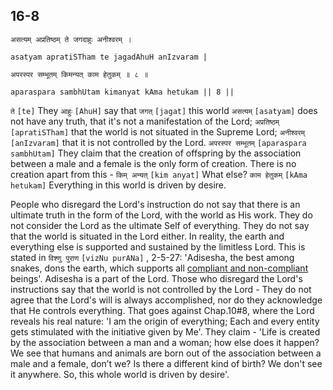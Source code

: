 ## 16-8


```shloka-sa
असत्यम् अप्रतिष्ठम् ते जगदाहुः अनीश्वरम् ।
```
```shloka-sa-hk
asatyam apratiSTham te jagadAhuH anIzvaram |
```
```shloka-sa
अपरस्पर सम्भूतम् किमन्यत् काम हेतुकम् ॥ ८ ॥
```
```shloka-sa-hk
aparaspara sambhUtam kimanyat kAma hetukam || 8 ||
```

`ते` `[te]` They `आहुः` `[AhuH]` say that `जगत्` `[jagat]` this world `असत्यम्` `[asatyam]` does not have any truth, that it's not a manifestation of the Lord; `अप्रतिष्ठम्` `[apratiSTham]` that the world is not situated in the Supreme Lord; `अनीश्वरम्` `[anIzvaram]` that it is not controlled by the Lord. `अपरस्पर सम्भूतम्` `[aparaspara sambhUtam]` They claim that the creation of offspring by the association between a male and a female is the only form of creation. There is no creation apart from this - `किम् अन्यत्` `[kim anyat]` What else? `काम हेतुकम्` `[kAma hetukam]` Everything in this world is driven by desire.

People who disregard the Lord's instruction do not say that there is an ultimate truth in the form of the Lord, with the world as His work. They do not consider the Lord as the ultimate Self of everything. They do not say that the world is situated in the Lord either.
In reality, the earth and everything else is supported and sustained by the limitless Lord. This is stated in `विश्णु पुराण` `[vizNu purANa]` , 2-5-27: 'Adisesha, the best among snakes, dons the earth, which supports all [compliant and non-compliant](deva_asura) beings'. Adisesha is a part of the Lord.
Those who disregard the Lord's instructions say that the world is not controlled by the Lord - They do not agree that the Lord's will is always accomplished, nor do they acknowledge that He controls everything. That goes against Chap.10#8, where the Lord reveals his real nature: 'I am the origin of everything; Each and every entity gets stimulated with the initiative given by Me'.
They claim - 'Life is created by the association between a man and a woman; how else does it happen? We see that humans and animals are born out of the association between a male and a female, don’t we? Is there a different kind of birth? We don't see it anywhere. So, this whole world is driven by desire'.

